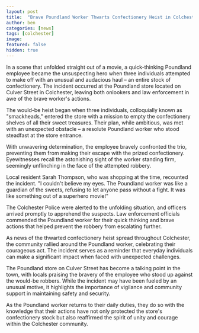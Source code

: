 ```yaml
---
layout: post
title:  "Brave Poundland Worker Thwarts Confectionery Heist in Colchester Store"
author: ben
categories: [news]
tags: [colchester]
image: 
featured: false
hidden: true
---
```


In a scene that unfolded straight out of a movie, a quick-thinking Poundland employee became the unsuspecting hero when three individuals attempted to make off with an unusual and audacious haul – an entire stock of confectionery. The incident occurred at the Poundland store located on Culver Street in Colchester, leaving both onlookers and law enforcement in awe of the brave worker's actions.

The would-be heist began when three individuals, colloquially known as "smackheads," entered the store with a mission to empty the confectionery shelves of all their sweet treasures. Their plan, while ambitious, was met with an unexpected obstacle – a resolute Poundland worker who stood steadfast at the store entrance.

With unwavering determination, the employee bravely confronted the trio, preventing them from making their escape with the prized confectionery. Eyewitnesses recall the astonishing sight of the worker standing firm, seemingly unflinching in the face of the attempted robbery.

Local resident Sarah Thompson, who was shopping at the time, recounted the incident. "I couldn't believe my eyes. The Poundland worker was like a guardian of the sweets, refusing to let anyone pass without a fight. It was like something out of a superhero movie!"

The Colchester Police were alerted to the unfolding situation, and officers arrived promptly to apprehend the suspects. Law enforcement officials commended the Poundland worker for their quick thinking and brave actions that helped prevent the robbery from escalating further.

As news of the thwarted confectionery heist spread throughout Colchester, the community rallied around the Poundland worker, celebrating their courageous act. The incident serves as a reminder that everyday individuals can make a significant impact when faced with unexpected challenges.

The Poundland store on Culver Street has become a talking point in the town, with locals praising the bravery of the employee who stood up against the would-be robbers. While the incident may have been fueled by an unusual motive, it highlights the importance of vigilance and community support in maintaining safety and security.

As the Poundland worker returns to their daily duties, they do so with the knowledge that their actions have not only protected the store's confectionery stock but also reaffirmed the spirit of unity and courage within the Colchester community.
